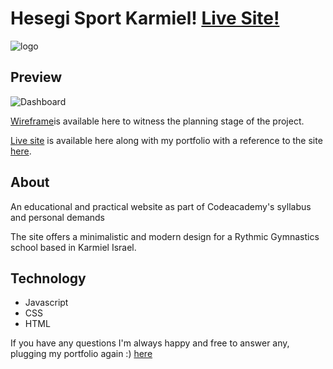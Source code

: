 # Hesegi Sport Karmiel! [Live Site!](https://williamalb.github.io/hesegi-sport-karmiel/)
![logo](https://i.imgur.com/mbLvNwu.png)

## Preview
![Dashboard](https://i.imgur.com/DMyNEGu.jpg)

[Wireframe](https://www.figma.com/file/ISKJfszhmucRYnm4tBE020/Hesegi-Sport-Karmiel?node-id=0%3A1)is available here to witness the planning stage of the project.

[Live site](https://williamalb.github.io/hesegi-sport-karmiel/) is available here along with my portfolio with a reference to the site [here](https://wills-portfolio.netlify.app/).

## About
An educational and practical website as part of Codeacademy's syllabus and personal demands

The site offers a minimalistic and modern design for a Rythmic Gymnastics school based in Karmiel Israel.



## Technology
* Javascript
* CSS
* HTML

If you have any questions I'm always happy and free to answer any, plugging my portfolio again :) [here](https://wills-portfolio.netlify.app/)
